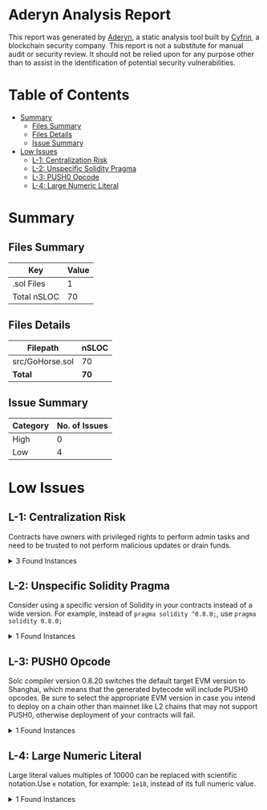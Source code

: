 # Aderyn Analysis Report

This report was generated by [Aderyn](https://github.com/Cyfrin/aderyn), a static analysis tool built by [Cyfrin](https://cyfrin.io), a blockchain security company. This report is not a substitute for manual audit or security review. It should not be relied upon for any purpose other than to assist in the identification of potential security vulnerabilities.
# Table of Contents

- [Summary](#summary)
  - [Files Summary](#files-summary)
  - [Files Details](#files-details)
  - [Issue Summary](#issue-summary)
- [Low Issues](#low-issues)
  - [L-1: Centralization Risk](#l-1-centralization-risk)
  - [L-2: Unspecific Solidity Pragma](#l-2-unspecific-solidity-pragma)
  - [L-3: PUSH0 Opcode](#l-3-push0-opcode)
  - [L-4: Large Numeric Literal](#l-4-large-numeric-literal)


# Summary

## Files Summary

| Key | Value |
| --- | --- |
| .sol Files | 1 |
| Total nSLOC | 70 |


## Files Details

| Filepath | nSLOC |
| --- | --- |
| src/GoHorse.sol | 70 |
| **Total** | **70** |


## Issue Summary

| Category | No. of Issues |
| --- | --- |
| High | 0 |
| Low | 4 |


# Low Issues

## L-1: Centralization Risk

Contracts have owners with privileged rights to perform admin tasks and need to be trusted to not perform malicious updates or drain funds.

<details><summary>3 Found Instances</summary>


- Found in src/GoHorse.sol [Line: 19](src/GoHorse.sol#L19)

	```solidity
	contract GoHorse is ERC20, Ownable, ReentrancyGuard {
	```

- Found in src/GoHorse.sol [Line: 87](src/GoHorse.sol#L87)

	```solidity
	    function setMintFee(uint256 _mintFee) external onlyOwner {
	```

- Found in src/GoHorse.sol [Line: 97](src/GoHorse.sol#L97)

	```solidity
	    function setFeeRecipient(address _feeRecipient) external onlyOwner {
	```

</details>



## L-2: Unspecific Solidity Pragma

Consider using a specific version of Solidity in your contracts instead of a wide version. For example, instead of `pragma solidity ^0.8.0;`, use `pragma solidity 0.8.0;`

<details><summary>1 Found Instances</summary>


- Found in src/GoHorse.sol [Line: 2](src/GoHorse.sol#L2)

	```solidity
	pragma solidity ^0.8.28;
	```

</details>



## L-3: PUSH0 Opcode

Solc compiler version 0.8.20 switches the default target EVM version to Shanghai, which means that the generated bytecode will include PUSH0 opcodes. Be sure to select the appropriate EVM version in case you intend to deploy on a chain other than mainnet like L2 chains that may not support PUSH0, otherwise deployment of your contracts will fail.

<details><summary>1 Found Instances</summary>


- Found in src/GoHorse.sol [Line: 2](src/GoHorse.sol#L2)

	```solidity
	pragma solidity ^0.8.28;
	```

</details>



## L-4: Large Numeric Literal

Large literal values multiples of 10000 can be replaced with scientific notation.Use `e` notation, for example: `1e18`, instead of its full numeric value.

<details><summary>1 Found Instances</summary>


- Found in src/GoHorse.sol [Line: 20](src/GoHorse.sol#L20)

	```solidity
	    uint256 public constant MAX_SUPPLY = 10000 * 10 ** 18;
	```

</details>



